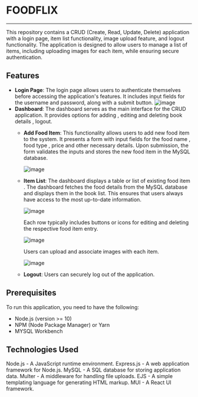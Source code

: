 # FOODFLIX
----------------------------------------------------------------------------------------------------------------------------------------
This repository contains a CRUD (Create, Read, Update, Delete) application with a login page, item list functionality, image upload feature, and logout functionality. The application is designed to allow users to manage a list of items, including uploading images for each item, while ensuring secure authentication.
 ## Features ##
* **Login Page**: The login page allows users to authenticate themselves before accessing the application's features. It includes input fields for the username and password, along with a submit button.
![image](https://github.com/Shradha1303/FOODFLIX/assets/101780065/7f14d841-7399-46d1-88fa-89af6b28ebcb)
* **Dashboard**: The dashboard serves as the main interface for the CRUD application. It provides options for adding , editing and deleting book details , logout.
    * **Add Food Item**: This functionality allows users to add new food item to the system. It presents a form with input fields for the food name , food type , price and other necessary details. Upon submission, the form validates the inputs and stores the new food item in the MySQL database.
      
      ![image](https://github.com/Shradha1303/FOODFLIX/assets/101780065/0225d634-0063-4d0b-8312-c4efcaf45f1a)

    * **Item List**: The dashboard displays a table or list of existing food item . The dashboard fetches the food details from the MySQL database and displays them in the book list. This ensures that users always have access to the most up-to-date information.
        
        ![image](https://github.com/Shradha1303/FOODFLIX/assets/101780065/6e24abf2-3644-4334-9b6c-ec0c0b9eada9)
        
        Each row typically includes buttons or icons for editing and deleting the respective food item entry.
        
        ![image](https://github.com/Shradha1303/FOODFLIX/assets/101780065/7026e4c7-7f6d-4e06-9b36-9cd1f8c60f59)
        
         Users can upload and associate images with each item.
        
        ![image](https://github.com/Shradha1303/FOODFLIX/assets/101780065/9c0b716e-56fc-4a3f-83b4-3a86d1d2b2d0)

    * **Logout**: Users can securely log out of the application.
## Prerequisites ##
To run this application, you need to have the following:

* Node.js (version >= 10)
* NPM (Node Package Manager) or Yarn
* MYSQL Workbench

## Technologies Used ##

Node.js - A JavaScript runtime environment.
Express.js - A web application framework for Node.js.
MySQL - A SQL database for storing application data.
Multer - A middleware for handling file uploads.
EJS - A simple templating language for generating HTML markup.
MUI - A  React UI framework.

